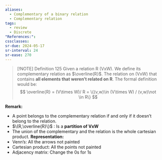 ```yaml
---
aliases:
  - Complementary of a binary relation
  - Complementary relation
tags:
  - review
  - Discrete
"References:": 
cssclasses:
sr-due: 2024-05-17
sr-interval: 24
sr-ease: 270
---
```


> [!NOTE] Definition 125 
> Given a relation R (VxW). We define its complementary relation as $\overline{R}$. The relation on (VxW) that contains **all elements that weren’t related on R**. 
> The formal definition would be: 
> $$
> \overline{R} = (V\times W)/ R = \{(v,w)\in (V\times W) / (v,w)\not \in R\}
> $$ 

**Remark:** 
+  A point belongs to the complementary relation if and only if it doesn’t belong to the relation. 
+ $\{R,\overline{R}\}$ : Is a **partition of VxW**
+ The union of the complementary and the relation is the whole cartesian product. 
**Representation:**
+ Venn’s: All the arrows not painted
+ Cartesian product: All the points not painted
+ Adjacency matrix: Change the 0s for 1s